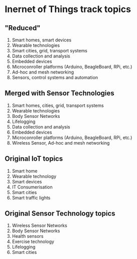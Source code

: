# Inernet of Things track topics

## "Reduced"

1.	Smart homes, smart devices
2.	Wearable technologies
3.	Smart cities, grid, transport systems
4.  Data collection and analysis
5.  Embedded devices
6.  Microconroller platforms (Arduino, BeagleBoard, RPi, etc.)
7.  Ad-hoc and mesh networking 
8.  Sensors, control systems and automation

## Merged with Sensor Technologies

1.	Smart homes, cities, grid, transport systems
2.	Wearable technologies
3.	Body Sensor Networks
4.	Lifelogging
5.  Data collection and analysis
6.  Embedded devices
7.  Microconroller platforms (Arduino, BeagleBoard, RPi, etc.)
8.  Wireless Sensor, Ad-hoc and mesh networking 

## Original IoT topics

1.	Smart home
2.	Wearable technology
3.	Smart devices
4.	IT Consumerisation
5.	Smart cities
6.	Smart traffic lights


## Original Sensor Technology topics

1.	Wireless Sensor Networks
2.	Body Sensor Networks
3.	Health sensors
4.	Exercise technology
5.	Lifelogging
6.	Smart cities

